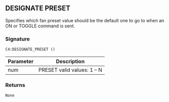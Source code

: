 ## DESIGNATE PRESET

Specifies which fan preset value should be the default one to go to when an ON or TOGGLE command is sent.


### Signature

`C4:DESIGNATE_PRESET ()`


| Parameter | Description |
| --- | --- |
| num | PRESET valid values: 1 – N |


### Returns

`None`

